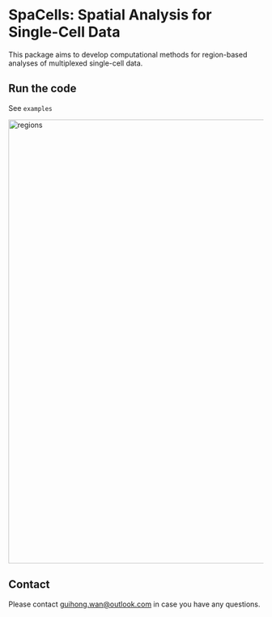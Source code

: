 # SpaCells: Spatial Analysis for Single-Cell Data

This package aims to develop computational methods for region-based analyses of multiplexed single-cell data.

## Run the code
See `examples`

<img width="877" alt="regions" src="https://github.com/cwanlab/SpaCells/assets/107764981/1aaa0d3c-6c69-45a0-9bd1-9f041fbf5167">

## Contact
Please contact guihong.wan@outlook.com in case you have any questions.
